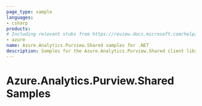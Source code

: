 ```yaml
---
page_type: sample
languages:
- csharp
products:
# Including relevant stubs from https://review.docs.microsoft.com/help/contribute/metadata-taxonomies#product
- azure
name: Azure.Analytics.Purview.Shared samples for .NET
description: Samples for the Azure.Analytics.Purview.Shared client library.
---
```


# Azure.Analytics.Purview.Shared Samples

<!-- please refer to <https://github.com/Azure/azure-sdk-for-net/blob/main/sdk/template/Azure.Template/samples/README.md> to write sample readme. -->
